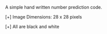 A simple hand written number prediction code.

[+] Image Dimensions: 28 x 28 pixels

[+] All are black and white
